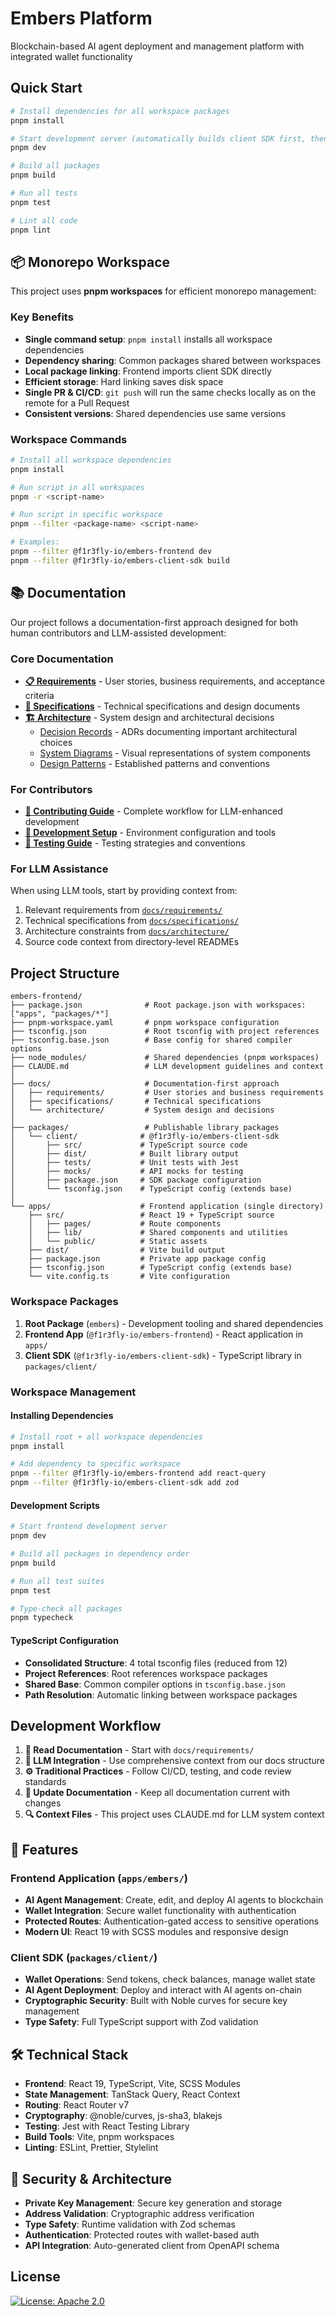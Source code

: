 # Embers Platform

Blockchain-based AI agent deployment and management platform with integrated wallet functionality

## Quick Start

```bash
# Install dependencies for all workspace packages
pnpm install

# Start development server (automatically builds client SDK first, then runs frontend app)
pnpm dev

# Build all packages
pnpm build

# Run all tests
pnpm test

# Lint all code
pnpm lint
```

## 📦 Monorepo Workspace

This project uses **pnpm workspaces** for efficient monorepo management:

### Key Benefits
- **Single command setup**: `pnpm install` installs all workspace dependencies
- **Dependency sharing**: Common packages shared between workspaces  
- **Local package linking**: Frontend imports client SDK directly
- **Efficient storage**: Hard linking saves disk space
- **Single PR & CI/CD**: `git push` will run the same checks locally as on the remote for a Pull Request
- **Consistent versions**: Shared dependencies use same versions

### Workspace Commands
```bash
# Install all workspace dependencies
pnpm install

# Run script in all workspaces
pnpm -r <script-name>

# Run script in specific workspace
pnpm --filter <package-name> <script-name>

# Examples:
pnpm --filter @f1r3fly-io/embers-frontend dev
pnpm --filter @f1r3fly-io/embers-client-sdk build
```

## 📚 Documentation

Our project follows a documentation-first approach designed for both human contributors and LLM-assisted development:

### Core Documentation

- **[📋 Requirements](docs/requirements/)** - User stories, business requirements, and acceptance criteria
- **[📐 Specifications](docs/specifications/)** - Technical specifications and design documents
- **[🏗️ Architecture](docs/architecture/)** - System design and architectural decisions
  - [Decision Records](docs/architecture/decisions/) - ADRs documenting important architectural choices
  - [System Diagrams](docs/architecture/diagrams/) - Visual representations of system components
  - [Design Patterns](docs/architecture/patterns/) - Established patterns and conventions

### For Contributors

- **[🤝 Contributing Guide](CONTRIBUTING.md)** - Complete workflow for LLM-enhanced development
- **[🔧 Development Setup](docs/development-setup.md)** - Environment configuration and tools
- **[🧪 Testing Guide](docs/testing.md)** - Testing strategies and conventions

### For LLM Assistance

When using LLM tools, start by providing context from:

1. Relevant requirements from [`docs/requirements/`](./docs/requirements.md)
2. Technical specifications from [`docs/specifications/`](./docs/requirements/README.md)
3. Architecture constraints from [`docs/architecture/`](./docs/architecture/README.md)
4. Source code context from directory-level READMEs

## Project Structure

```
embers-frontend/
├── package.json              # Root package.json with workspaces: ["apps", "packages/*"]
├── pnpm-workspace.yaml       # pnpm workspace configuration
├── tsconfig.json             # Root tsconfig with project references
├── tsconfig.base.json        # Base config for shared compiler options
├── node_modules/             # Shared dependencies (pnpm workspaces)
├── CLAUDE.md                 # LLM development guidelines and context
│
├── docs/                     # Documentation-first approach
│   ├── requirements/         # User stories and business requirements  
│   ├── specifications/       # Technical specifications
│   └── architecture/         # System design and decisions
│
├── packages/                 # Publishable library packages
│   └── client/              # @f1r3fly-io/embers-client-sdk
│       ├── src/             # TypeScript source code
│       ├── dist/            # Built library output  
│       ├── tests/           # Unit tests with Jest
│       ├── mocks/           # API mocks for testing
│       ├── package.json     # SDK package configuration
│       └── tsconfig.json    # TypeScript config (extends base)
│
└── apps/                    # Frontend application (single directory)
    ├── src/                 # React 19 + TypeScript source
    │   ├── pages/           # Route components
    │   ├── lib/             # Shared components and utilities
    │   └── public/          # Static assets
    ├── dist/                # Vite build output
    ├── package.json         # Private app package config
    ├── tsconfig.json        # TypeScript config (extends base)
    └── vite.config.ts       # Vite configuration
```

### Workspace Packages

1. **Root Package** (`embers`) - Development tooling and shared dependencies
2. **Frontend App** (`@f1r3fly-io/embers-frontend`) - React application in `apps/`
3. **Client SDK** (`@f1r3fly-io/embers-client-sdk`) - TypeScript library in `packages/client/`

### Workspace Management

#### Installing Dependencies
```bash
# Install root + all workspace dependencies
pnpm install

# Add dependency to specific workspace
pnpm --filter @f1r3fly-io/embers-frontend add react-query
pnpm --filter @f1r3fly-io/embers-client-sdk add zod
```

#### Development Scripts
```bash
# Start frontend development server
pnpm dev

# Build all packages in dependency order  
pnpm build

# Run all test suites
pnpm test

# Type-check all packages
pnpm typecheck
```

#### TypeScript Configuration
- **Consolidated Structure**: 4 total tsconfig files (reduced from 12)
- **Project References**: Root references workspace packages 
- **Shared Base**: Common compiler options in `tsconfig.base.json`
- **Path Resolution**: Automatic linking between workspace packages

## Development Workflow

1. **📖 Read Documentation** - Start with `docs/requirements/`
2. **🤖 LLM Integration** - Use comprehensive context from our docs structure
3. **⚙️ Traditional Practices** - Follow CI/CD, testing, and code review standards
4. **📝 Update Documentation** - Keep all documentation current with changes
5. **🔍 Context Files** - This project uses CLAUDE.md for LLM system context

## 🚀 Features

### Frontend Application (`apps/embers/`)

- **AI Agent Management**: Create, edit, and deploy AI agents to blockchain
- **Wallet Integration**: Secure wallet functionality with authentication
- **Protected Routes**: Authentication-gated access to sensitive operations
- **Modern UI**: React 19 with SCSS modules and responsive design

### Client SDK (`packages/client/`)

- **Wallet Operations**: Send tokens, check balances, manage wallet state
- **AI Agent Deployment**: Deploy and interact with AI agents on-chain
- **Cryptographic Security**: Built with Noble curves for secure key management
- **Type Safety**: Full TypeScript support with Zod validation

## 🛠️ Technical Stack

- **Frontend**: React 19, TypeScript, Vite, SCSS Modules
- **State Management**: TanStack Query, React Context
- **Routing**: React Router v7
- **Cryptography**: @noble/curves, js-sha3, blakejs
- **Testing**: Jest with React Testing Library
- **Build Tools**: Vite, pnpm workspaces
- **Linting**: ESLint, Prettier, Stylelint

## 🔐 Security & Architecture

- **Private Key Management**: Secure key generation and storage
- **Address Validation**: Cryptographic address verification
- **Type Safety**: Runtime validation with Zod schemas
- **Authentication**: Protected routes with wallet-based auth
- **API Integration**: Auto-generated client from OpenAPI schema

## License

[![License: Apache 2.0](https://img.shields.io/github/license/saltstack/salt.png)](https://www.apache.org/licenses/LICENSE-2.0)
